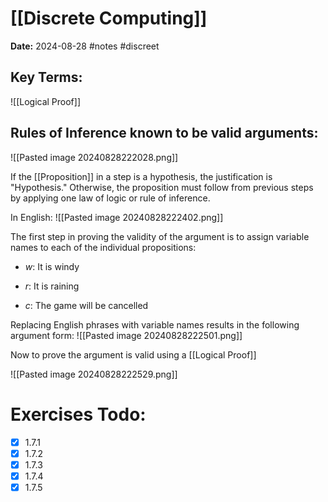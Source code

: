 # [[Discrete Computing]]
**Date:** 2024-08-28
#notes #discreet

## Key Terms:

 ![[Logical Proof]]
## Rules of Inference known to be valid arguments:

![[Pasted image 20240828222028.png]]

If the [[Proposition]] in a step is a hypothesis, the justification is "Hypothesis." Otherwise, the proposition must follow from previous steps by applying one law of logic or rule of inference.

In English: 
![[Pasted image 20240828222402.png]]

The first step in proving the validity of the argument is to assign variable names to each of the individual propositions:

- $w$: It is windy

- $r$: It is raining

- $c$: The game will be cancelled

Replacing English phrases with variable names results in the following argument form:
![[Pasted image 20240828222501.png]]

Now to prove the argument is valid using a [[Logical Proof]]

![[Pasted image 20240828222529.png]]
# Exercises Todo: 
- [x] 1.7.1
- [x] 1.7.2
- [x] 1.7.3
- [x] 1.7.4
- [x] 1.7.5